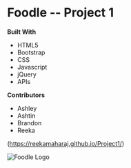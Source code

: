 # Foodle -- Project 1

**Built With**
* HTML5
* Bootstrap
* CSS
* Javascript
* jQuery
* APIs

**Contributors**
- Ashley
- Ashtin 
- Brandon 
- Reeka


(https://reekamaharaj.github.io/Project1/)

![Foodle Logo](https://reekamaharaj.github.io/Project1/assets/images/foodle-logo.svg)

